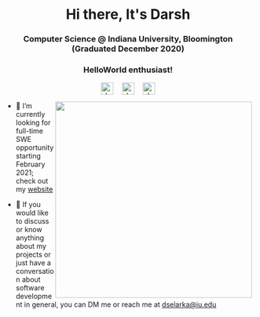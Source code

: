 <h1 align="center">Hi there, It's Darsh</h1>
<h3 align="center">Computer Science @ Indiana University, Bloomington (Graduated December 2020) </h3>
<h3 align="center">HelloWorld enthusiast!</h3>
<p align="center">
<a href=mailto:dselarka@iu.edu target="blank"><img align="center" src=https://cdn.jsdelivr.net/npm/simple-icons@3.0.1/icons/gmail.svg alt="darshselarka1497" height="25" width="25" /></a>&emsp;
<a href=https://linkedin.com/in/darshselarka target="blank"><img align="center" src=https://cdn.jsdelivr.net/npm/simple-icons@3.0.1/icons/linkedin.svg alt="darshselarka1497" height="25" width="25" /></a>&emsp;
<a href=https://darshselarka.me target="blank"><img align="center" src=https://cdn.jsdelivr.net/npm/simple-icons@3.0.1/icons/googlechrome.svg alt="darshselarka1497" height="25" width="25" /></a>
</p>
<p>
  <img src="https://user-images.githubusercontent.com/194400/32239666-10da8f34-be63-11e7-928f-c00f552dd2c5.png" width="400" align="right">
  
- 👷‍ I’m currently looking for full-time SWE opportunity starting February 2021; check out my <a href="https://www.darshselarka.me"> website</a>

- 💬 If you would like to discuss or know anything about my projects or just have a conversation about software development in general, you can DM me or reach me at dselarka@iu.edu

<!-- - 🚙 -->
</p>


<!--
**darshselarka1497/darshselarka1497** is a ✨ _special_ ✨ repository because its `README.md` (this file) appears on your GitHub profile.

Here are some ideas to get you started:

- 🔭 I’m currently working on ...
- 🌱 I’m currently learning ...
- 👯 I’m looking to collaborate on ...
- 🤔 I’m looking for help with ...
- 💬 Ask me about ...
- 📫 How to reach me: ...
- 😄 Pronouns: ...
- ⚡ Fun fact: ...
-->
